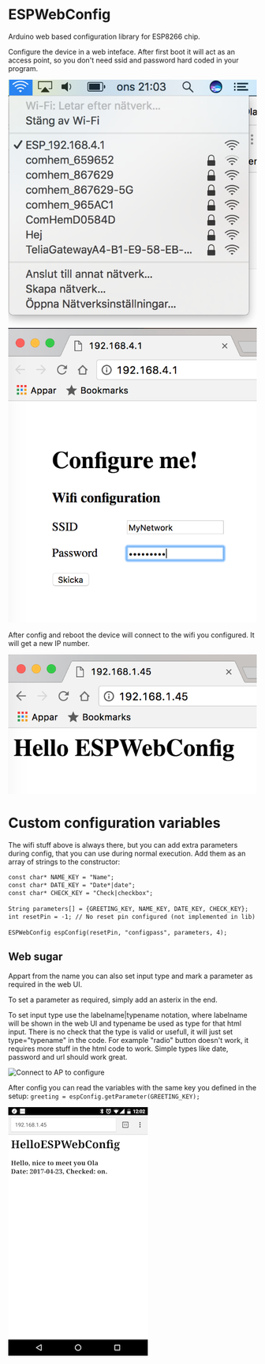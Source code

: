 # ESPWebConfig
Arduino web based configuration library for ESP8266 chip.

Configure the device in a web inteface. After first boot it will act as an access point,
so you don't need ssid and password hard coded in your program.

![Connect to AP to configure](examples/BasicESPWebConfig/esp_ap.png)
![Connect to AP to configure](examples/BasicESPWebConfig/esp_cfg2.png)

After config and reboot the device will connect to the wifi you configured.
It will get a new IP number.

![Connect to AP to configure](examples/BasicESPWebConfig/esp_done.png)



# Custom configuration variables
The wifi stuff above is always there, but you can add extra parameters during config,
that you can use during normal execution.
Add them as an array of strings to the constructor:

```const char* GREETING_KEY = "Greeting*";
const char* NAME_KEY = "Name";
const char* DATE_KEY = "Date*|date";
const char* CHECK_KEY = "Check|checkbox";

String parameters[] = {GREETING_KEY, NAME_KEY, DATE_KEY, CHECK_KEY};
int resetPin = -1; // No reset pin configured (not implemented in lib)

ESPWebConfig espConfig(resetPin, "configpass", parameters, 4);
```
## Web sugar
Appart from the name you can also set input type and mark a parameter as required in the web UI.

To set a parameter as required, simply add an asterix in the end.

To set input type use the labelname|typename notation, where labelname will be shown in the web UI and typename be used as type for that html input. There is no check that the type is valid or usefull, it will just set type="typename" in the code.
For example "radio" button doesn't work, it requires more stuff in the html code to work. Simple types like date, password and url should work great.

![Connect to AP to configure](examples/CustonESPWebConfig/custom_config.png)

After config you can read the variables with the same key you defined in the setup: `greeting = espConfig.getParameter(GREETING_KEY);`

![Connect to AP to configure](examples/CustomESPWebConfig/custom.png)
